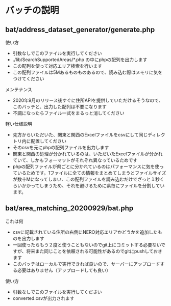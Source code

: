 # バッチの説明


## bat/address_dataset_generator/generate.php

使い方

- 引数なしでこのファイルを実行してください
- ./lib/SearchSupportedAreas/*.php の中にphpの配列を出力します
- この配列を使って対応エリア検索を行います
- この配列ファイルは5Mあるものものあるので、読み込む際はメモリに気をつけてください

メンテナンス

- 2020年9月のリリース後すぐに住所APIを提供していただけるそうなので、このバッチと、出力した配列は不要になります
- 不調になったらファイル一式をまるっと消してください

軽い仕様説明

- 先方からいただいた、関東と関西のExcelファイルをcsvにして同じディレクトリ内に配置してください
- そのcsvを元にphpの配列ファイルを出力します
- 関東と関西の処理が分かれているのは、いただいたExcelファイルが分かれていて、しかもフォーマットがそれぞれ異なっているためです
- phpの配列ファイルが県ごとに分かれているのはパフォーマンスに気を使っているためです。1ファイルに全ての情報をまとめてしまうとファイルサイズが数十Mになってしまい、この配列ファイルを読み込むだけでざっと１秒くらいかかってしまうため、それを避けるために県毎にファイルを分割しています。



## bat/area_matching_20200929/bat.php

これは何

- csvに記載されている住所の右側にNERO対応エリアかどうかを追加したものを出力します
- 一回使ったらもう２度と使うこともないのでgit上にコミットする必要ないですが、将来また同じことを依頼される可能性があるのでgitにpushしておきます
- このバッチはローカルで実行できれば良いので、サーバーにアップロードする必要はありません（アップロードしても良い）

使い方

- 引数なしでこのファイルを実行してください
- converted.csvが出力されます


